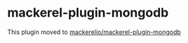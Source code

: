 mackerel-plugin-mongodb
=====================

This plugin moved to [mackerelio/mackerel-plugin-mongodb][url]

[url]: https://github.com/mackerelio/mackerel-plugin-mongodb
